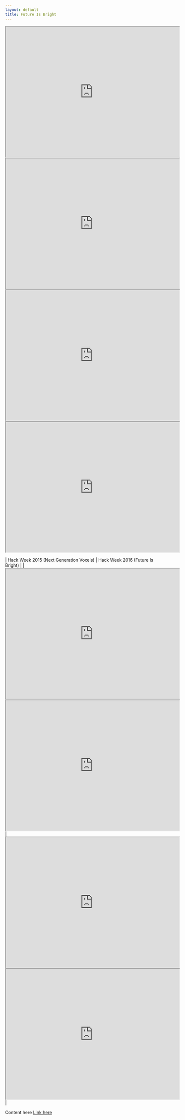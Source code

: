 ```yaml
---
layout: default
title: Future Is Bright
---
```


<iframe width="560" height="420" src="http://www.youtube.com/embed/z5TmqDtpwSM?color=white&theme=light"></iframe> <iframe width="560" height="420" src="http://www.youtube.com/embed/lrvOGqC9ZjQ?color=white&theme=light"></iframe> <iframe width="560" height="420" src="http://www.youtube.com/embed/z5TmqDtpwSM?color=white&theme=light"></iframe> <iframe width="560" height="420" src="http://www.youtube.com/embed/lrvOGqC9ZjQ?color=white&theme=light"></iframe>

| Hack Week 2015 (Next Generation Voxels) | Hack Week 2016 (Future Is Bright) |
| <iframe width="560" height="420" src="http://www.youtube.com/embed/z5TmqDtpwSM?color=white&theme=light"></iframe> <iframe width="560" height="420" src="http://www.youtube.com/embed/lrvOGqC9ZjQ?color=white&theme=light"></iframe> | <iframe width="560" height="420" src="http://www.youtube.com/embed/z5TmqDtpwSM?color=white&theme=light"></iframe> <iframe width="560" height="420" src="http://www.youtube.com/embed/lrvOGqC9ZjQ?color=white&theme=light"></iframe> |

Content here
[Link here](https://github.com/Roblox/future-is-bright/releases/download/v1/future-is-bright-v1.zip)
